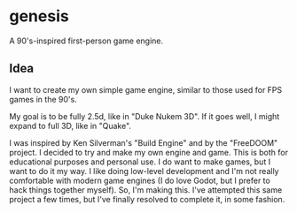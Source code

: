 # genesis
A 90's-inspired first-person game engine.

## Idea
I want to create my own simple game engine, similar to those used for FPS games in the 90's.

My goal is to be fully 2.5d, like in "Duke Nukem 3D". If it goes well, I might expand to full
3D, like in "Quake".

I was inspired by Ken Silverman's "Build Engine" and by the "FreeDOOM" project. I decided to
try and make my own engine and game. This is both for educational purposes and personal use. I
do want to make games, but I want to do it my way. I like doing low-level development and I'm
not really comfortable with modern game engines (I do love Godot, but I prefer to hack things
together myself). So, I'm making this. I've attempted this same project a few times, but I've
finally resolved to complete it, in some fashion.
